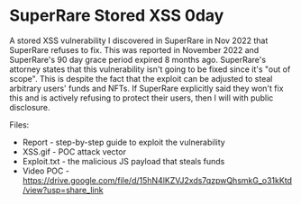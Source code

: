 # SuperRare Stored XSS 0day
A stored XSS vulnerability I discovered in SuperRare in Nov 2022 that SuperRare refuses to fix. This was reported in November 2022 and SuperRare's 90 day grace period expired 8 months ago. SuperRare's attorney states that this vulnerability isn't going to be fixed since it's "out of scope". This is despite the fact that the exploit can be adjusted to steal arbitrary users' funds and NFTs. If SuperRare explicitly said they won't fix this and is actively refusing to protect their users, then I will with public disclosure.

Files:
* Report - step-by-step guide to exploit the vulnerability
* XSS.gif - POC attack vector
* Exploit.txt - the malicious JS payload that steals funds
* Video POC - https://drive.google.com/file/d/15hN4lKZVJ2xds7qzpwQhsmkG_o31kKtd/view?usp=share_link
